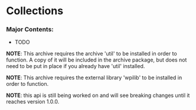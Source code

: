 # Collections

### Major Contents:
- TODO




**NOTE**: This archive requires the archive 'util' to be installed in order to function.
A copy of it will be included in the archive package, but does not need to be put in place if you already have 'util' installed.


**NOTE**: This archive requires the external library 'wpilib' to be installed in order to function.

**NOTE**: this api is still being worked on and will see breaking changes until it reaches version 1.0.0.